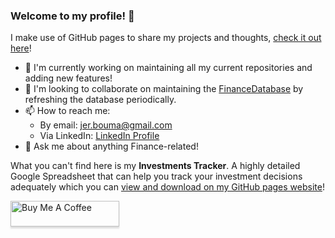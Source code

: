 ### Welcome to my profile! 👋

I make use of GitHub pages to share my projects and thoughts, [check it out here](https://jerbouma.github.io/)!

- 🔭 I'm currently working on maintaining all my current repositories and adding new features!
- 👯 I'm looking to collaborate on maintaining the [FinanceDatabase](https://github.com/JerBouma/FinanceDatabase) by refreshing the database periodically.
- 📫 How to reach me:
  - By email: jer.bouma@gmail.com
  - Via LinkedIn: [LinkedIn Profile](https://www.linkedin.com/in/boumajeroen/)
- 💬 Ask me about anything Finance-related!

What you can't find here is my **Investments Tracker**. A highly detailed Google Spreadsheet that can help you track your investment decisions adequately which you can [view and download on my GitHub pages website](https://jerbouma.github.io/InvestmentsTracker/)!

<a href="https://www.buymeacoffee.com/jerbouma" target="_blank"><img src="https://www.buymeacoffee.com/assets/img/custom_images/orange_img.png" alt="Buy Me A Coffee" style="height: 41px !important;width: 174px !important;box-shadow: 0px 3px 2px 0px rgba(190, 190, 190, 0.5) !important;-webkit-box-shadow: 0px 3px 2px 0px rgba(190, 190, 190, 0.5) !important;" ></a>

<!--
**JerBouma/jerbouma** is a ✨ _special_ ✨ repository because its `README.md` (this file) appears on your GitHub profile.

Here are some ideas to get you started:

- 🔭 I’m currently working on ...
- 🌱 I’m currently learning ...
- 👯 I’m looking to collaborate on ...
- 🤔 I’m looking for help with ...
- 💬 Ask me about ...
- 📫 How to reach me: ...
- 😄 Pronouns: ...
- ⚡ Fun fact: ...
-->

